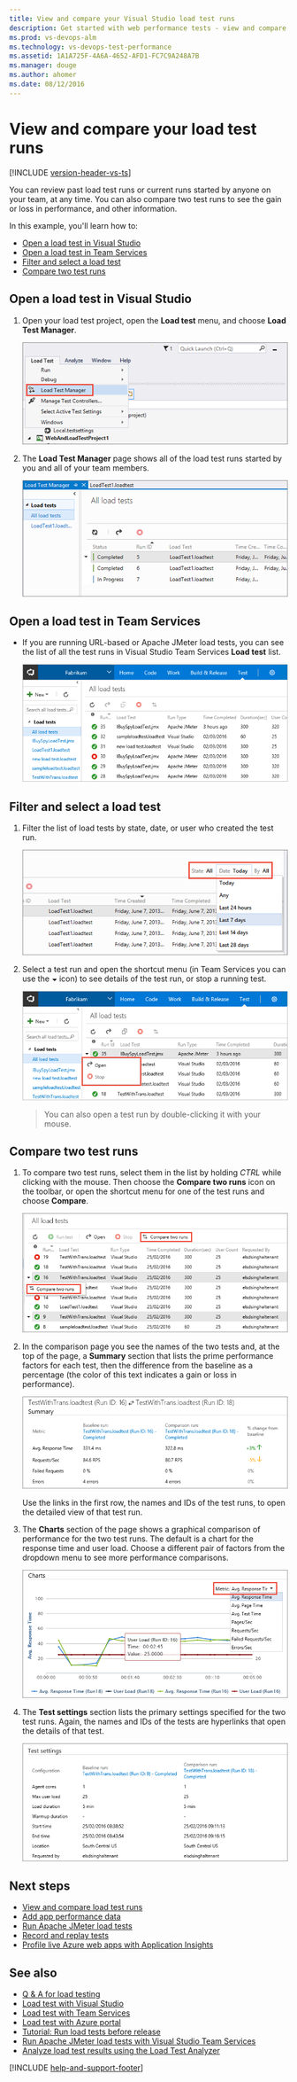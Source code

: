 ```yaml
---
title: View and compare your Visual Studio load test runs 
description: Get started with web performance tests - view and compare your Visual Studio Team Services load test runs
ms.prod: vs-devops-alm
ms.technology: vs-devops-test-performance
ms.assetid: 1A1A725F-4A6A-4652-AFD1-FC7C9A248A7B
ms.manager: douge
ms.author: ahomer
ms.date: 08/12/2016
---
```


# View and compare your load test runs

[!INCLUDE [version-header-vs-ts](_shared/version-header-vs-ts.md)]

You can review past load test runs or current runs started by 
anyone on your team, at any time. You can also compare two
test runs to see the gain or loss in performance, and other
information.

In this example, you'll learn how to:

* [Open a load test in Visual Studio](#openvs)
* [Open a load test in Team Services](#opents)
* [Filter and select a load test](#filterselect)
* [Compare two test runs](#comparetests)

<a name="openvs"></a>
## Open a load test in Visual Studio

1. Open your load test project, open the **Load test** menu, and choose
   **Load Test Manager**. 

   ![Open Load Test Manager](_img/performance-reports/LoadTestManager.png)

1. The **Load Test Manager** page shows all of the load test runs started by you 
   and all of your team members.

   ![View all the past and current load test runs](_img/performance-reports/LoadTestManagerView.png)

<a name="opents"></a>
## Open a load test in Team Services

* If you are running URL-based or Apache JMeter load tests, you
  can see the list of all the test runs in Visual Studio Team
  Services **Load test** list. 

  ![List of load test runs in Visual Studio Team Services](_img/performance-reports/LoadTestViewListTS.png)

<a name="filterselect"></a>
## Filter and select a load test

1. Filter the list of  load tests by state, date, or user who created the test run.

   ![Filter load test runs by state, date, or user](_img/performance-reports/LoadTestFilterView.png)

1. Select a test run and open the shortcut menu (in Team Services you can
   use the ![down arrow](_img/performance-reports/LoadTestListMenu-icon.png) 
   icon) to see details of the test run, or stop a running test. 

   ![Shortcut menu commands for a test run](_img/performance-reports/LoadTestListShortcutMenu.png)

   >You can also open a test run by double-clicking it with your mouse.

<a name="comparetests"></a>
## Compare two test runs

1. To compare two test runs, select them in the list by
   holding _CTRL_ while clicking with the mouse. Then choose
   the **Compare two runs** icon on the toolbar, or open the shortcut
   menu for one of the test runs and choose **Compare**.

   ![Comparing two test runs](_img/performance-reports/LoadTestSelectTwoCompare.png)

1. In the comparison page you see the names of the two tests
   and, at the top of the page, a **Summary** section that lists
   the prime performance factors for each test, then the difference
   from the baseline as a percentage (the color of this text 
   indicates a gain or loss in performance).  

   ![The Summary section of the test run comparison page](_img/performance-reports/LoadTestCompareSummaryView.png)

   Use the links in the first row, the names and IDs of the test
   runs, to open the detailed view of that test run.

1. The **Charts** section of the page shows a graphical comparison
   of performance for the two test runs. The default is a chart for
   the response time and user load. Choose a different pair of factors
   from the dropdown menu to see more performance comparisons.

   ![The Charts section of the test run comparison page](_img/performance-reports/LoadTestCompareChartsView.png)

1. The **Test settings** section lists the primary settings 
   specified for the two test runs. Again, the names and IDs
   of the tests are hyperlinks that open the details of that test.

   ![The Test Settings section of the test run comparison page](_img/performance-reports/LoadTestCompareTestSettings.png)

## Next steps

* [View and compare load test runs](performance-reports.md)
* [Add app performance data](get-performance-data-for-load-tests.md)
* [Run Apache JMeter load tests](get-started-jmeter-test.md) 
* [Record and replay tests](record-and-replay-cloud-load-tests.md)
* [Profile live Azure web apps with Application Insights](https://docs.microsoft.com/en-us/azure/application-insights/app-insights-profiler)

## See also

* [Q &amp; A for load testing](reference-qa.md)
* [Load test with Visual Studio](getting-started-with-performance-testing.md) 
* [Load test with Team Services](get-started-simple-cloud-load-test.md) 
* [Load test with Azure portal](app-service-web-app-performance-test.md) 
* [Tutorial: Run load tests before release](run-performance-tests-app-before-release.md) 
* [Run Apache JMeter load tests with Visual Studio Team Services](get-started-jmeter-test.md)
* [Analyze load test results using the Load Test Analyzer](https://msdn.microsoft.com/library/ee923686.aspx)

[!INCLUDE [help-and-support-footer](_shared/help-and-support-footer.md)] 
